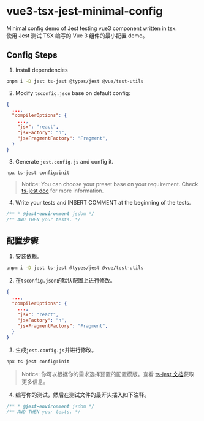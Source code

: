 # vue3-tsx-jest-minimal-config

Minimal config demo of Jest testing vue3 component written in tsx.  
使用 Jest 测试 TSX 编写的 Vue 3 组件的最小配置 demo。

## Config Steps

1. Install dependencies
```bash
pnpm i -D jest ts-jest @types/jest @vue/test-utils
```

2. Modify `tsconfig.json` base on default config:
```json
{
  ...,
  "compilerOptions": {
    ...,
    "jsx": "react",
    "jsxFactory": "h",
    "jsxFragmentFactory": "Fragment",
  }
}
```

3. Generate `jest.config.js` and config it.
```bash
npx ts-jest config:init
```
> Notice: You can choose your preset base on your requirement. Check [ts-jest doc](https://kulshekhar.github.io/ts-jest/docs/getting-started/presets) for more information.

4. Write your tests and INSERT COMMENT at the beginning of the tests.
```js
/** * @jest-environment jsdom */
/** AND THEN your tests. */
```

## 配置步骤
1. 安装依赖。
```bash
pnpm i -D jest ts-jest @types/jest @vue/test-utils
```

2. 在`tsconfig.json`的默认配置上进行修改。
```json
{
  ...,
  "compilerOptions": {
    ...,
    "jsx": "react",
    "jsxFactory": "h",
    "jsxFragmentFactory": "Fragment",
  }
}
```

3. 生成`jest.config.js`并进行修改。
```bash
npx ts-jest config:init
```
> Notice: 你可以根据你的需求选择预置的配置模版。查看 [ ts-jest 文档](https://kulshekhar.github.io/ts-jest/docs/getting-started/presets)获取更多信息。

4. 编写你的测试，然后在测试文件的最开头插入如下注释。
```js
/** * @jest-environment jsdom */
/** AND THEN your tests. */
```